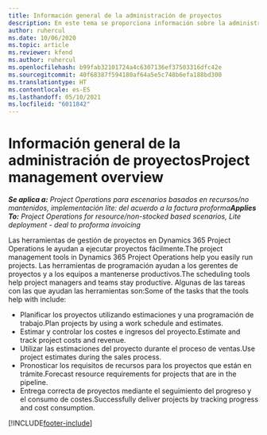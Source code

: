 ```yaml
---
title: Información general de la administración de proyectos
description: En este tema se proporciona información sobre la administración de proyecto en Dynamics 365 Project Operations.
author: ruhercul
ms.date: 10/06/2020
ms.topic: article
ms.reviewer: kfend
ms.author: ruhercul
ms.openlocfilehash: b99fab32101724a4c6307136ef37503316dfc42e
ms.sourcegitcommit: 40f68387f594180af64a5e5c748b6efa188bd300
ms.translationtype: HT
ms.contentlocale: es-ES
ms.lasthandoff: 05/10/2021
ms.locfileid: "6011842"
---
```

# <a name="project-management-overview"></a><span data-ttu-id="00282-103">Información general de la administración de proyectos</span><span class="sxs-lookup"><span data-stu-id="00282-103">Project management overview</span></span>

<span data-ttu-id="00282-104">_**Se aplica a:** Project Operations para escenarios basados en recursos/no mantenidos, implementación lite: del acuerdo a la factura proforma_</span><span class="sxs-lookup"><span data-stu-id="00282-104">_**Applies To:** Project Operations for resource/non-stocked based scenarios, Lite deployment - deal to proforma invoicing_</span></span>

<span data-ttu-id="00282-105">Las herramientas de gestión de proyectos en Dynamics 365 Project Operations le ayudan a ejecutar proyectos fácilmente.</span><span class="sxs-lookup"><span data-stu-id="00282-105">The project management tools in Dynamics 365 Project Operations help you easily run projects.</span></span> <span data-ttu-id="00282-106">Las herramientas de programación ayudan a los gerentes de proyectos y a los equipos a mantenerse productivos.</span><span class="sxs-lookup"><span data-stu-id="00282-106">The scheduling tools help project managers and teams stay productive.</span></span> <span data-ttu-id="00282-107">Algunas de las tareas con las que ayudan las herramientas son:</span><span class="sxs-lookup"><span data-stu-id="00282-107">Some of the tasks that the tools help with include:</span></span>

- <span data-ttu-id="00282-108">Planificar los proyectos utilizando estimaciones y una programación de trabajo.</span><span class="sxs-lookup"><span data-stu-id="00282-108">Plan projects by using a work schedule and estimates.</span></span>
- <span data-ttu-id="00282-109">Estimar y controlar los costes e ingresos del proyecto.</span><span class="sxs-lookup"><span data-stu-id="00282-109">Estimate and track project costs and revenue.</span></span>
- <span data-ttu-id="00282-110">Utilizar las estimaciones del proyecto durante el proceso de ventas.</span><span class="sxs-lookup"><span data-stu-id="00282-110">Use project estimates during the sales process.</span></span>
- <span data-ttu-id="00282-111">Pronosticar los requisitos de recursos para los proyectos que están en trámite.</span><span class="sxs-lookup"><span data-stu-id="00282-111">Forecast resource requirements for projects that are in the pipeline.</span></span>
- <span data-ttu-id="00282-112">Entrega correcta de proyectos mediante el seguimiento del progreso y el consumo de costes.</span><span class="sxs-lookup"><span data-stu-id="00282-112">Successfully deliver projects by tracking progress and cost consumption.</span></span>


[!INCLUDE[footer-include](../includes/footer-banner.md)]